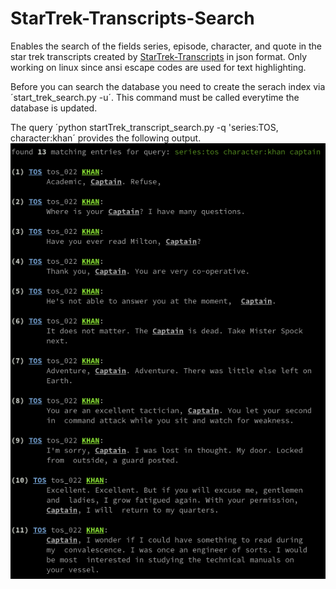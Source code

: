 # StarTrek-Transcripts-Search
Enables the search of the fields series, episode, character, and quote in the star trek transcripts created by [StarTrek-Transcripts](https://github.com/BirkoRuzicka/Star-Trek-Transcripts) in json format. Only working on linux since ansi escape codes are used for text highlighting.

Before you can search the database you need to create the serach index via ´start_trek_search.py -u´. This command must be called everytime the database is updated.

The query ´python startTrek_transcript_search.py -q 'series:TOS, character:khan´ provides the following output.
![](https://github.com/rainbowsend/Star-Trek-Transcripts-Search/blob/main/search_output_example.png)
